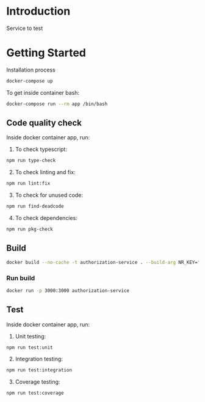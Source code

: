 # Introduction
Service to test

# Getting Started

Installation process

```bash
docker-compose up
```

To get inside container bash:

```bash
docker-compose run --rm app /bin/bash
```

## Code quality check

Inside docker container app, run:

1. To check typescript:

```bash
npm run type-check
```

2. To check linting and fix:

```bash
npm run lint:fix
```

3. To check for unused code:

```bash
npm run find-deadcode
```

4. To check dependencies:

```bash
npm run pkg-check
```

## Build

```bash
docker build --no-cache -t authorization-service . --build-arg NR_KEY="testnrkey" --build-arg APP_NAME="testappname"
```

### Run build

```bash
docker run -p 3000:3000 authorization-service
```

## Test

Inside docker container app, run:

1. Unit testing:

```bash
npm run test:unit
```

2. Integration testing:

```bash
npm run test:integration
```

3. Coverage testing:

```bash
npm run test:coverage
```
